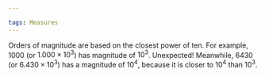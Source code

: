 ```yaml
---

tags: Measures
---
```


Orders of magnitude are based on the closest power of ten. For example, 1000 (or $1.000\times 10^{3}$) has magnitude of $10^{3}$. Unexpected! Meanwhile, 6430 (or $6.430\times 10^{3}$) has a magnitude of $10^{4}$, because it is closer to $10^4$ than $10^{3}$.